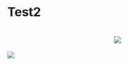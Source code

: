 # Test2
<h1 align="center">
 <img src="https://imgur.com/gallery/qJVEWkg" />
</h1>

<p align="center">
  <mp4 src="https://keepgif.com/gif/videos/fireworks-draw-the-american-flag.mp4">
</p>

![](https://i.imgur.com/qJVEWkg.gif)
